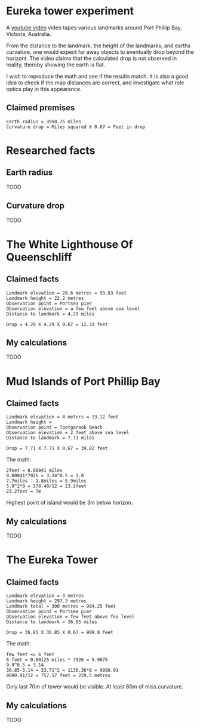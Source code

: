Eureka tower experiment
=======================
A [youtube video](https://youtu.be/_ewCQnJSEkM) video tapes various
landmarks around Port Phillip Bay, Victoria, Australia.

From the distance to the landmark, the height of the landmarks,
and earths curvature, one would expect far away objects to eventually
drop beyond the horizont.
The video claims that the calculated drop is not observed in reality,
thereby showing the earth is flat.

I wish to reproduce the math and see if the results match.
It is also a good idea to check if the map distances are correct,
and investigate what role optics play in this appearance.

Claimed premises
----------------
    Earth radius = 3958.75 miles
    Curvature drop = Miles squared X 0.67 = Feet in drop

Researched facts
================
Earth radius
------------
TODO

Curvature drop
--------------
TODO

The White Lighthouse Of Queenschliff
====================================
Claimed facts
-------------
    Landmark elevation = 28.6 metres = 93.83 feet
    Landmark height = 22.2 metres
    Observation point = Portsea pier
    Observation elevation = a few feet above sea level
    Distance to landmark = 4.29 miles

    Drop = 4.29 X 4.29 X 0.67 = 12.33 feet

My calculations
---------------
TODO

Mud Islands of Port Phillip Bay
===============================
Claimed facts
-------------
    Landmark elevation = 4 meters = 13.12 feet
    Landmark height = 
    Observation point = Tootgarook Beach
    Observation elevation = 2 feet above sea level
    Distance to landmark = 7.71 miles

    Drop = 7.71 X 7.71 X 0.67 = 39.82 feet

The math:

    2feet = 0.00041 miles
    0.00041*7926 = 3.24^0.5 = 1.8
    7.7miles - 1.8miles = 5.9miles
    5.9^2*8 = 278.48/12 = 23.2feet
    23.2feet = 7m

Highest point of island would be 3m below horizon.

My calculations
---------------
TODO

The Eureka Tower
================
Claimed facts
-------------
    Landmark elevation = 3 metres
    Landmark height = 297.3 metres
    Landmark total = 300 metres = 984.25 feet
    Observation point = Portsea pier
    Observation elevation = few feet above fea level
    Distance to landmark = 36.85 miles

    Drop = 36.85 X 36.85 X 0.67 = 909.8 feet

The math:

    few feet <= 6 feet
    6 feet = 0.00125 miles * 7926 = 9.9075
    9.9^0.5 = 3.14
    36.85-3.14 = 33.71^2 = 1136.36*8 = 9090.91
    9090.91/12 = 757.57 feet = 229.5 metres

Only last 70m of tower would be visible.
At least 80m of miss.curvature.

My calculations
---------------
TODO
